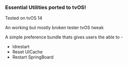 ### Essential Utilities ported to tvOS! 
  
Tested on tvOS 14
  
An working but mostly broken tester tvOS tweak
  
A simple preference bundle thats gives users the able to -
- ldrestart
- Reset UICache
- Restart SpringBoard
  
  